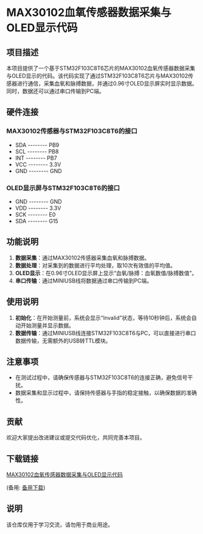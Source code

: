 # MAX30102血氧传感器数据采集与OLED显示代码

## 项目描述

本项目提供了一个基于STM32F103C8T6芯片的MAX30102血氧传感器数据采集与OLED显示的代码。该代码实现了通过STM32F103C8T6芯片与MAX30102传感器进行通信，采集血氧和脉搏数据，并通过0.96寸OLED显示屏实时显示数据。同时，数据还可以通过串口传输到PC端。

## 硬件连接

### MAX30102传感器与STM32F103C8T6的接口

- SDA -------- PB9
- SCL -------- PB8
- INT -------- PB7
- VCC -------- 3.3V
- GND -------- GND

### OLED显示屏与STM32F103C8T6的接口

- GND -------- GND
- VDD -------- 3.3V
- SCK -------- E0
- SDA -------- G15

## 功能说明

1. **数据采集**：通过MAX30102传感器采集血氧和脉搏数据。
2. **数据处理**：对采集到的数据进行平均处理，取10次有效值的平均值。
3. **OLED显示**：在0.96寸OLED显示屏上显示“血氧/脉搏：血氧数值/脉搏数值”。
4. **串口传输**：通过MINIUSB线将数据通过串口传输到PC端。

## 使用说明

1. **初始化**：在开始测量前，系统会显示“Invalid”状态，等待10秒钟后，系统会自动开始测量并显示数据。
2. **数据传输**：通过MINIUSB线连接STM32F103C8T6与PC，可以直接进行串口数据传输，无需额外的USB转TTL模块。

## 注意事项

- 在测试过程中，请确保传感器与STM32F103C8T6的连接正确，避免信号干扰。
- 数据采集和显示过程中，请保持传感器与手指的稳定接触，以确保数据的准确性。

## 贡献

欢迎大家提出改进建议或提交代码优化，共同完善本项目。

## 下载链接
[MAX30102血氧传感器数据采集与OLED显示代码](https://pan.quark.cn/s/639c7bec5c0d) 

(备用: [备用下载](https://pan.baidu.com/s/19zicIrdS58pFKxqGdpyMhw?pwd=tqqh))

## 说明

该仓库仅用于学习交流，请勿用于商业用途。
